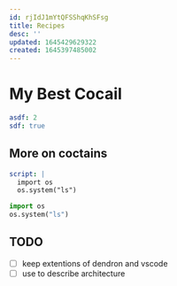 ```yaml
---
id: rjIdJ1mYtQFSShqKhSFsg
title: Recipes
desc: ''
updated: 1645429629322
created: 1645397485002
---
```


# My Best Cocail

```yaml
asdf: 2
sdf: true
``` 

## More on coctains

```yaml
script: |
  import os
  os.system("ls")
```

```python
import os
os.system("ls")
```

## TODO

- [ ] keep extentions of dendron and vscode
- [ ] use to describe architecture
